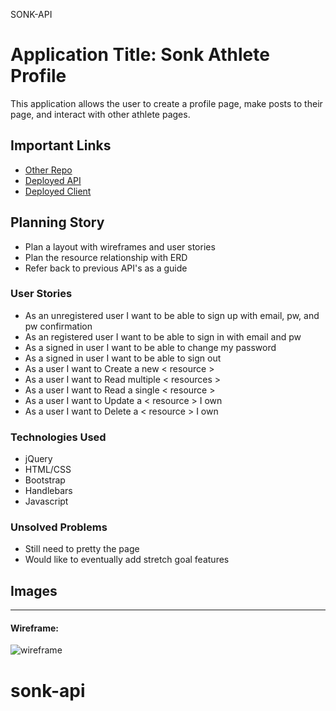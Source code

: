 SONK-API
# Application Title: Sonk Athlete Profile

This application allows the user to create a profile page, make posts to their page, and interact with other athlete pages.

## Important Links

- [Other Repo](https://github.com/bricksy10/sonk-client)
- [Deployed API](https://pacific-sierra-23796.herokuapp.com/)
- [Deployed Client](https://bricksy10.github.io/)
## Planning Story

- Plan a layout with wireframes and user stories
- Plan the resource relationship with ERD
- Refer back to previous API's as a guide

### User Stories
- As an unregistered user I want to be able to sign up with email, pw, and pw confirmation
- As an registered user I want to be able to sign in with email and pw
- As a signed in user I want to be able to change my password
- As a signed in user I want to be able to sign out
- As a user I want to Create a new < resource >
- As a user I want to Read multiple < resources >
- As a user I want to Read a single < resource >
- As a user I want to Update a < resource > I own
- As a user I want to Delete a < resource > I own

### Technologies Used

- jQuery
- HTML/CSS
- Bootstrap
- Handlebars
- Javascript

### Unsolved Problems

- Still need to pretty the page
- Would like to eventually add stretch goal features

## Images

---

#### Wireframe:
![wireframe](https://imgur.com/jwWd8aw)
# sonk-api
